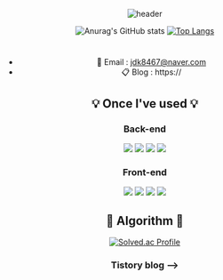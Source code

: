 <div align="center">

![header](https://capsule-render.vercel.app/api?type=rect&color=gradient&height=250&section=header&text=JEONG%20DONGGYO&fontSize=20&animation=twinkling)

![Anurag's GitHub stats](https://github-readme-stats.vercel.app/api?username=dngyj&show_icons=true&theme=blueberry) 
[![Top Langs](https://github-readme-stats.vercel.app/api/top-langs/?username=dngyj&layout=compact)](https://github.com/anuraghazra/github-readme-stats)


# 

- 📧  Email : jdk8467@naver.com
- 📋  Blog : https://


 ## 💡 Once I've used 💡
 ### Back-end
<img src="https://img.shields.io/badge/JAVA-007396?style=for-the-badge&logo=java&logoColor=white">
<img src="https://img.shields.io/badge/Spring-6DB33F?style=for-the-badge&logo=Spring&logoColor=white">
<img src="https://img.shields.io/badge/SpringBoot-6DB33F?style=for-the-badge&logo=Spring&logoColor=white">
<img src="https://img.shields.io/badge/MySQL-4479A1.svg?&style=for-the-badge&logo=MySQL&logoColor=white">


### Front-end
<img src="https://img.shields.io/badge/JavaScript-F7DF1E.svg?&style=for-the-badge&logo=JavaScript&logoColor=white">
<img src="https://img.shields.io/badge/vue.js-4FC08D.svg?&style=for-the-badge&logo=vue.js&logoColor=white">
<img src="https://img.shields.io/badge/HTML-C54127.svg?&style=for-the-badge&logo=html5&logoColor=white">
<img src="https://img.shields.io/badge/CSS-254BDD.svg?&style=for-the-badge&logo=css3&logoColor=white">

 
## 🏅 Algorithm 🏅
 [![Solved.ac Profile](http://mazassumnida.wtf/api/v2/generate_badge?boj=dcloud)](https://solved.ac/profile/dcloud)

 
 ### Tistory blog -->
 
</div>
